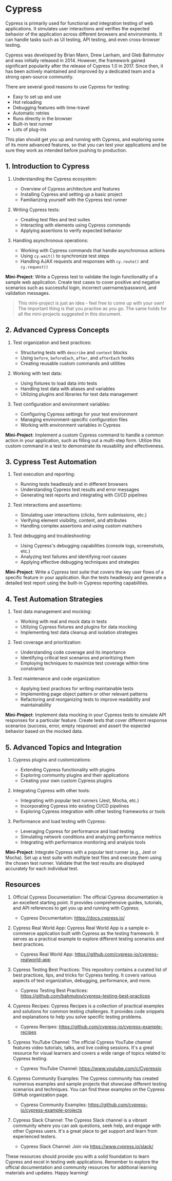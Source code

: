 # Cypress

Cypress is primarily used for functional and integration testing of web
applications. It simulates user interactions and verifies the expected behavior
of the application across different browsers and environments. It can handle
tasks such as UI testing, API testing, and even cross-browser testing.

Cypress was developed by Brian Mann, Drew Lanham, and Gleb Bahmutov and was
initially released in 2014. However, the framework gained significant popularity
after the release of Cypress 1.0 in 2017. Since then, it has been actively
maintained and improved by a dedicated team and a strong open-source community.

There are several good reasons to use Cypress for testing:

- Easy to set up and use
- Hot reloading
- Debugging features with time-travel
- Automatic retries
- Runs directly in the browser
- Built-in test runner
- Lots of plug-ins

This plan should get you up and running with Cypress, and exploring some of its
more advanced features, so that you can test your applications and be sure they
work as intended before pushing to production.

## 1. Introduction to Cypress

1. Understanding the Cypress ecosystem:

   - Overview of Cypress architecture and features
   - Installing Cypress and setting up a basic project
   - Familiarizing yourself with the Cypress test runner

2. Writing Cypress tests:

   - Creating test files and test suites
   - Interacting with elements using Cypress commands
   - Applying assertions to verify expected behavior

3. Handling asynchronous operations:
   - Working with Cypress commands that handle asynchronous actions
   - Using `cy.wait()` to synchronize test steps
   - Handling AJAX requests and responses with `cy.route()` and `cy.request()`

**Mini-Project**: Write a Cypress test to validate the login functionality of a
sample web application. Create test cases to cover positive and negative
scenarios such as successful login, incorrect username/password, and validation
messages.

> This mini-project is just an idea - feel free to come up with your own! The
> important thing is that you practise as you go. The same holds for all the
> mini-projects suggested in this document.

## 2. Advanced Cypress Concepts

1. Test organization and best practices:

   - Structuring tests with `describe` and `context` blocks
   - Using `before`, `beforeEach`, `after`, and `afterEach` hooks
   - Creating reusable custom commands and utilities

2. Working with test data:

   - Using fixtures to load data into tests
   - Handling test data with aliases and variables
   - Utilizing plugins and libraries for test data management

3. Test configuration and environment variables:
   - Configuring Cypress settings for your test environment
   - Managing environment-specific configuration files
   - Working with environment variables in Cypress

**Mini-Project**: Implement a custom Cypress command to handle a common action
in your application, such as filling out a multi-step form. Utilize this custom
command in a test to demonstrate its reusability and effectiveness.

## 3. Cypress Test Automation

1. Test execution and reporting:

   - Running tests headlessly and in different browsers
   - Understanding Cypress test results and error messages
   - Generating test reports and integrating with CI/CD pipelines

2. Test interactions and assertions:

   - Simulating user interactions (clicks, form submissions, etc.)
   - Verifying element visibility, content, and attributes
   - Handling complex assertions and using custom matchers

3. Test debugging and troubleshooting:
   - Using Cypress's debugging capabilities (console logs, screenshots, etc.)
   - Analyzing test failures and identifying root causes
   - Applying effective debugging techniques and strategies

**Mini-Project**: Write a Cypress test suite that covers the key user flows of a
specific feature in your application. Run the tests headlessly and generate a
detailed test report using the built-in Cypress reporting capabilities.

## 4. Test Automation Strategies

1. Test data management and mocking:

   - Working with real and mock data in tests
   - Utilizing Cypress fixtures and plugins for data mocking
   - Implementing test data cleanup and isolation strategies

2. Test coverage and prioritization:

   - Understanding code coverage and its importance
   - Identifying critical test scenarios and prioritizing them
   - Employing techniques to maximize test coverage within time constraints

3. Test maintenance and code organization:
   - Applying best practices for writing maintainable tests
   - Implementing page object pattern or other relevant patterns
   - Refactoring and reorganizing tests to improve readability and
     maintainability

**Mini-Project**: Implement data mocking in your Cypress tests to simulate API
responses for a particular feature. Create tests that cover different response
scenarios (success, error, empty response) and assert the expected behavior
based on the mocked data.

## 5. Advanced Topics and Integration

1. Cypress plugins and customizations:

   - Extending Cypress functionality with plugins
   - Exploring community plugins and their applications
   - Creating your own custom Cypress plugins

2. Integrating Cypress with other tools:

   - Integrating with popular test runners (Jest, Mocha, etc.)
   - Incorporating Cypress into existing CI/CD pipelines
   - Exploring Cypress integration with other testing frameworks or tools

3. Performance and load testing with Cypress:
   - Leveraging Cypress for performance and load testing
   - Simulating network conditions and analyzing performance metrics
   - Integrating with performance monitoring and analysis tools

**Mini-Project**: Integrate Cypress with a popular test runner (e.g., Jest or
Mocha). Set up a test suite with multiple test files and execute them using the
chosen test runner. Validate that the test results are displayed accurately for
each individual test.

## Resources

1. Official Cypress Documentation: The official Cypress documentation is an
   excellent starting point. It provides comprehensive guides, tutorials, and
   API references to get you up and running with Cypress.

   - Cypress Documentation: https://docs.cypress.io/

2. Cypress Real World App: Cypress Real World App is a sample e-commerce
   application built with Cypress as the testing framework. It serves as a
   practical example to explore different testing scenarios and best practices.

   - Cypress Real World App: https://github.com/cypress-io/cypress-realworld-app

3. Cypress Testing Best Practices: This repository contains a curated list of
   best practices, tips, and tricks for Cypress testing. It covers various
   aspects of test organization, debugging, performance, and more.

   - Cypress Testing Best Practices:
     https://github.com/bahmutov/cypress-testing-best-practices

4. Cypress Recipes: Cypress Recipes is a collection of practical examples and
   solutions for common testing challenges. It provides code snippets and
   explanations to help you solve specific testing problems.

   - Cypress Recipes: https://github.com/cypress-io/cypress-example-recipes

5. Cypress YouTube Channel: The official Cypress YouTube channel features video
   tutorials, talks, and live coding sessions. It's a great resource for visual
   learners and covers a wide range of topics related to Cypress testing.

   - Cypress YouTube Channel: https://www.youtube.com/c/Cypressio

6. Cypress Community Examples: The Cypress community has created numerous
   examples and sample projects that showcase different testing scenarios and
   techniques. You can find these examples on the Cypress GitHub organization
   page.

   - Cypress Community Examples:
     https://github.com/cypress-io/cypress-example-projects

7. Cypress Slack Channel: The Cypress Slack channel is a vibrant community where
   you can ask questions, seek help, and engage with other Cypress users. It's a
   great place to get support and learn from experienced testers.
   - Cypress Slack Channel: Join via https://www.cypress.io/slack/

These resources should provide you with a solid foundation to learn Cypress and
excel in testing web applications. Remember to explore the official
documentation and community resources for additional learning materials and
updates. Happy learning!
